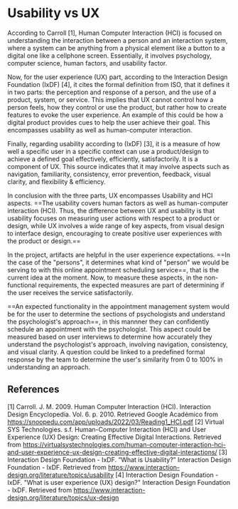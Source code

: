# Usability vs UX 

According to Carroll [1], Human Computer Interaction (HCI) is focused on understanding the interaction between a person and an interaction system, where a system can be anything from a physical element like a button to a digital one like a cellphone screen. Essentially, it involves psychology, computer science, human factors, and usability factor. 

Now, for the user experience (UX) part, according to the Interaction Design Foundation (IxDF) [4], it cites the formal definition from ISO, that it defines it in two parts: the perception and response of a person, and the use of a product, system, or service. This implies that UX cannot control how a person feels, how they control or use the product, but rather how to create features to evoke the user experience. An example of this could be how a digital product provides cues to help the user achieve their goal. This encompasses usability as well as human-computer interaction.

Finally, regarding usability according to (IxDF) [3], it is a measure of how well a specific user in a specific context can use a product/design to achieve a defined goal effectively, efficiently, satisfactorily. It is a component of UX. This source indicates that it may involve aspects such as navigation, familiarity, consistency, error prevention, feedback, visual clarity, and flexibility & efficiency.

In conclusion with the three parts, UX encompasses Usability and HCI aspects. ==The usability covers human factors as well as human-computer interaction (HCI). Thus, the difference between UX and usability is that usability focuses on measuring user actions with respect to a product or design, while UX involves a wide range of key aspects, from visual design to interface design, encouraging to create positive user experiences with the product or design.==

In the project, artifacts are helpful in the user experience expectations. ==In the case of the "persons", it determines what kind of "person" we would be serving to with this online appointment scheduling service==, that is the current idea at the moment. Now, to measure these aspects, in the non-functional requirements, the expected measures are part of determining if the user receives the service satisfactorily.

==An expected functionality in the appointment management system would be for the user to determine the sections of psychologists and understand the psychologist's approach==, in this mannner they can confidently schedule an appointment with the psychologist. This aspect could be measured based on user interviews to determine how accurately they understand the psychologist's approach, involving navigation, consistency, and visual clarity. A question could be linked to a predefined formal response by the team to determine the user's similarity from 0 to 100% in understanding an approach.
  
## References
[1] Carroll. J. M. 2009. Human Computer Interaction (HCI). Interaction Design Encyclopedia. Vol. 6. p. 2010. Retrieved Google Académico from https://snoopedu.com/app/uploads/2022/03/Reading1_HCI.pdf
[2] Virtual SYS Technologies. s.f. Human-Computer Interaction (HCI) and User Experience (UX) Design: Creating Effective Digital Interactions. Retrieved from https://virtualsystechnologies.com/human-computer-interaction-hci-and-user-experience-ux-design-creating-effective-digital-interactions/
[3] Interaction Design Foundation - IxDF. “What is Usability?” Interaction Design Foundation - IxDF. Retrieved from https://www.interaction-design.org/literature/topics/usability
[4] Interaction Design Foundation - IxDF. "What is user experience (UX) design?" Interaction Design Foundation - IxDF. Retrieved from https://www.interaction-design.org/literature/topics/ux-design